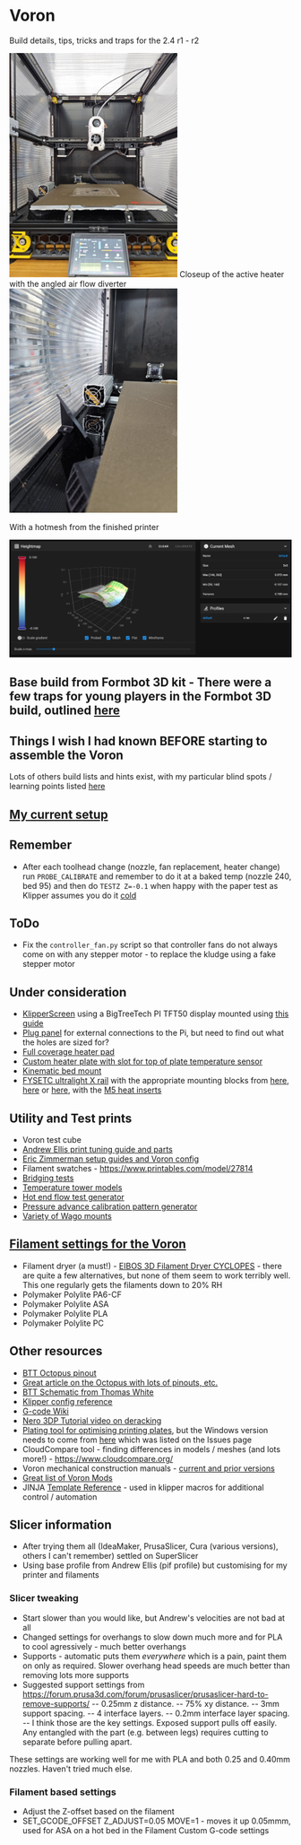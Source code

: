 # Voron
Build details, tips, tricks and traps for the 2.4 r1 - r2

<img src="/images/Voron_with_klipperscreen.jpg" width="300">
Closeup of the active heater with the angled air flow diverter
<img src="/images/Active_heater_closeup.jpg" width="300">

With a hotmesh from the finished printer

<img src="/images/2022-12-11%2015_27_04%20hot_mesh.png" width="600">

## Base build from Formbot 3D kit - There were a few traps for young players in the Formbot 3D build, outlined [here](https://github.com/IconoclastXYZ/Voron/blob/main/articles/formbot_build.md)

## Things I wish I had known BEFORE starting to assemble the Voron
Lots of others build lists and hints exist, with my particular blind spots / learning points listed [here](https://github.com/IconoclastXYZ/Voron/blob/main/articles/build_lessons.md)
  
## [My current setup](https://github.com/IconoclastXYZ/Voron/blob/main/articles/my_setup.md)  

## Remember
- After each toolhead change (nozzle, fan replacement, heater change) run `PROBE_CALIBRATE` and remember to do it at a baked temp (nozzle 240, bed 95) and then do `TESTZ Z=-0.1` when happy with the paper test as Klipper assumes you do it [cold](https://docs.vorondesign.com/build/startup/#z-offset-adjustment)
  
## ToDo
- Fix the `controller_fan.py` script so that controller fans do not always come on with any stepper motor - to replace the kludge using a fake stepper motor
  
## Under consideration
- [KlipperScreen](https://klipperscreen.readthedocs.io/en/latest/) using a BigTreeTech PI TFT50 display mounted using [this guide](https://wiki.kb-3d.com/en/home/btt/voron/PITFT50)
- [Plug panel](https://github.com/tanaes/whopping_Voron_mods/blob/main/side_skirts/STLs/side_skirt-plug_panel-350.stl) for external connections to the Pi, but need to find out what the holes are sized for?
- [Full coverage heater pad](https://uniqueprints.shop/shop/buildplate/voron-keenovo-bed-heater-fermio/)
- [Custom heater plate with slot for top of plate temperature sensor](https://preciseprinterparts.com/voron-cast-aluminum-printer-bed-350mm-vor-ver-24-and-18.html)
- [Kinematic bed mount](https://github.com/tanaes/whopping_Voron_mods/tree/main/kinematic_bed)
- [FYSETC ultralight X rail](https://www.aliexpress.us/item/3256804719096286.html) with the appropriate mounting blocks from [here](https://github.com/GiulianoM/Fystec-Voron-X-Block), [here](https://www.thingiverse.com/thing:5671339) or [here](https://www.teamfdm.com/files/file/641-light-x-beam-mounting-block/), with the [M5 heat inserts](https://www.amazon.com/M5x5-8mm-OD7-1mm-Threaded-Plastic-Staking/dp/B08T9W17CR)
  
## Utility and Test prints
- Voron test cube
- [Andrew Ellis print tuning guide and parts](https://ellis3dp.com/Print-Tuning-Guide/)
- [Eric Zimmerman setup guides and Voron config](https://github.com/EricZimmerman/VoronTools)
- Filament swatches - https://www.printables.com/model/27814
- [Bridging tests](https://www.thingiverse.com/thing:476845/files)
- [Temperature tower models](https://www.thingiverse.com/thing:2729076)
- [Hot end flow test generator](https://hotend-flow-tester.netlify.app/)
- [Pressure advance calibration pattern generator](https://realdeuce.github.io/Voron/PA/pressure_advance.html)
- [Variety of Wago mounts](https://github.com/VoronDesign/VoronUsers/tree/master/printer_mods/LoganFraser/WagoMounts)

## [Filament settings for the Voron](/filaments/Polymaker-filament-settings.md)
- Filament dryer (a must!) - [EIBOS 3D Filament Dryer CYCLOPES](https://www.eibos3d.com/cyclopes-detail) - there are quite a few alternatives, but none of them seem to work terribly well. This one regularly gets the filaments down to 20% RH
- Polymaker Polylite PA6-CF
- Polymaker Polylite ASA
- Polymaker Polylite PLA
- Polymaker Polylite PC

## Other resources
- [BTT Octopus pinout](https://github.com/VoronDesign/VoronUsers/tree/master/firmware_configurations/klipper/revnull/btt_octopus_pins)
- [Great article on the Octopus with lots of pinouts, etc.](https://3dwork.io/en/btt-octopus/)
- [BTT Schematic from Thomas White](/images/Octopus34-2048x1124.png)
- [Klipper config reference](https://www.klipper3d.org/Overview.html)
- [G-code Wiki](https://reprap.org/wiki/G-code)
- [Nero 3DP Tutorial video on deracking](https://www.youtube.com/watch?v=cOn6u9kXvy0)
- [Plating tool for optimising printing plates](https://github.com/Rhoban/Plater), but the Windows version needs to come from [here](https://drive.google.com/drive/folders/1USaJTZzJk_7KIQr8ctoPnoI9gQ6FYcY9) which was listed on the Issues page
- CloudCompare tool - finding differences in models / meshes (and lots more!) - https://www.cloudcompare.org/
- Voron mechanical construction manuals - [current and prior versions](https://docs.vorondesign.com/build/mechanical/#v2)
- [Great list of Voron Mods](https://github.com/Amarpal89/VoronUsers/tree/master/printer_mods)
- JINJA [Template Reference](https://jinja.palletsprojects.com/en/3.0.x/templates/) - used in klipper macros for additional control / automation

## Slicer information
- After trying them all (IdeaMaker, PrusaSlicer, Cura (various versions), others I can't remember) settled on SuperSlicer
- Using base profile from Andrew Ellis (pif profile) but customising for my printer and filaments

### Slicer tweaking
- Start slower than you would like, but Andrew's velocities are not bad at all
- Changed settings for overhangs to slow down much more and for PLA to cool agressively - much better overhangs
- Supports - automatic puts them *everywhere* which is a pain, paint them on only as required. Slower overhang head speeds are much better than removing lots more supports
- Suggested support settings from https://forum.prusa3d.com/forum/prusaslicer/prusaslicer-hard-to-remove-supports/
-- 0.25mm z distance.
-- 75% xy distance.
-- 3mm support spacing.
-- 4 interface layers.
-- 0.2mm interface layer spacing.
-- I think those are the key settings. Exposed support pulls off easily. Any entangled with the part (e.g. between legs) requires cutting to separate before pulling apart. 

These settings are working well for me with PLA and both 0.25 and 0.40mm nozzles. Haven't tried much else.

### Filament based settings
- Adjust the Z-offset based on the filament
- SET_GCODE_OFFSET Z_ADJUST=0.05 MOVE=1 - moves it up 0.05mmm, used for ASA on a hot bed in the Filament Custom G-code settings
